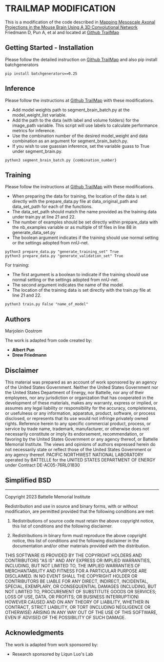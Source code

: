 
# TRAILMAP MODIFICATION

This is a modification of the code described in  [Mapping Mesoscale Axonal Projections in the Mouse Brain Using A 3D Convolutional Network](https://www.biorxiv.org/content/10.1101/812644v1.full) Friedmann D, Pun A, et al and located at [Github TrailMap](https://github.com/AlbertPun/TRAILMAP)

## Getting Started - Installation

Please follow the detailed instruction on [Github TrailMap](https://github.com/AlbertPun/TRAILMAP) and also pip install batchgenerators

```
pip install batchgenerators==0.25
```

## Inference

Please follow the instructions at [Github TrailMap](https://github.com/AlbertPun/TRAILMAP) with these modifications. 
* Add model weights path to segment_brain_batch.py at the model_weight_list variable.
* Add the path to the data (with label and volume folders) for the image_path variable. This script will use labels to calculate performance metrics for inference.
* Use the combination number of the desired model_weight and data combination as an argument for segment_brain_batch.py.
* If you wish to use guassian inference, set the variable guass to True under segment_brain.py. 

```
python3 segment_brain_batch.py {combination_number}

```

## Training

Please follow the instructions at [Github TrailMap](https://github.com/AlbertPun/TRAILMAP) with these modifications. 
* When preparing the data for training, the location of the  data is set directly with the prepare_data.py file at data_original_path and data_set_path for each of the functions.
* The data_set_path should match the name provided as the training data under train.py at line 21 and 22.
* The number of examples should be set directly within prepare_data with the nb_examples variable or as multiple of tif files in line 88 in generate_data_set.py
* The boolean argument indicates if the training should use normal setting or the settings adopted from nnU-net. 

```
python3 prepare_data.py "generate_training_set" True
python3 prepare_data.py "generate_validation_set" True
```

For training:
* The first argument is a boolean to indicate if the training should use normal setting or the settings adopted from nnU-net.
* The second argument indicates the name of the model.
* The location of the training data is set directly with the train.py file at line 21 and 22. 

```
python3 train.py False "name_of_model"
```


## Authors

Marjolein Oostrom

The work is adapted from code created by: 
* **Albert Pun**
* **Drew Friedmann**


## Disclaimer

This material was prepared as an account of work sponsored by an agency of the United States Government.  Neither the United States Government nor the United States Department of Energy, nor Battelle, nor any of their employees, nor any jurisdiction or organization that has cooperated in the development of these materials, makes any warranty, express or implied, or assumes any legal liability or responsibility for the accuracy, completeness, or usefulness or any information, apparatus, product, software, or process disclosed, or represents that its use would not infringe privately owned rights.
Reference herein to any specific commercial product, process, or service by trade name, trademark, manufacturer, or otherwise does not necessarily constitute or imply its endorsement, recommendation, or favoring by the United States Government or any agency thereof, or Battelle Memorial Institute. The views and opinions of authors expressed herein do not necessarily state or reflect those of the United States Government or any agency thereof.
PACIFIC NORTHWEST NATIONAL LABORATORY
operated by
BATTELLE
for the
UNITED STATES DEPARTMENT OF ENERGY
under Contract DE-AC05-76RL01830


## Simplified BSD
____________________________________________
Copyright 2023 Battelle Memorial Institute

Redistribution and use in source and binary forms, with or without modification, are permitted provided that the following conditions are met:

1. Redistributions of source code must retain the above copyright notice, this list of conditions and the following disclaimer.

2. Redistributions in binary form must reproduce the above copyright notice, this list of conditions and the following disclaimer in the documentation and/or other materials provided with the distribution.

THIS SOFTWARE IS PROVIDED BY THE COPYRIGHT HOLDERS AND CONTRIBUTORS "AS IS" AND ANY EXPRESS OR IMPLIED WARRANTIES, INCLUDING, BUT NOT LIMITED TO, THE IMPLIED WARRANTIES OF MERCHANTABILITY AND FITNESS FOR A PARTICULAR PURPOSE ARE DISCLAIMED. IN NO EVENT SHALL THE COPYRIGHT HOLDER OR CONTRIBUTORS BE LIABLE FOR ANY DIRECT, INDIRECT, INCIDENTAL, SPECIAL, EXEMPLARY, OR CONSEQUENTIAL DAMAGES (INCLUDING, BUT NOT LIMITED TO, PROCUREMENT OF SUBSTITUTE GOODS OR SERVICES; LOSS OF USE, DATA, OR PROFITS; OR BUSINESS INTERRUPTION) HOWEVER CAUSED AND ON ANY THEORY OF LIABILITY, WHETHER IN CONTRACT, STRICT LIABILITY, OR TORT (INCLUDING NEGLIGENCE OR OTHERWISE) ARISING IN ANY WAY OUT OF THE USE OF THIS SOFTWARE, EVEN IF ADVISED OF THE POSSIBILITY OF SUCH DAMAGE.

## Acknowledgments
The work is adapted from work sponsored by: 
* Research sponsored by Liqun Luo's Lab

